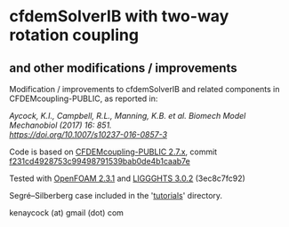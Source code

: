 # cfdemSolverIB with two-way rotation coupling 
## and other modifications / improvements
Modification / improvements to cfdemSolverIB and related components in CFDEMcoupling-PUBLIC, as reported in:

*Aycock, K.I., Campbell, R.L., Manning, K.B. et al. Biomech Model Mechanobiol (2017) 16: 851.<br>
https://doi.org/10.1007/s10237-016-0857-3*

Code is based on <a href="https://github.com/CFDEMproject/CFDEMcoupling-PUBLIC/tree/f231cd4928753c99498791539bab0de4b1caab7e">CFDEMcoupling-PUBLIC 2.7.x</a>, commit <a href="https://github.com/CFDEMproject/CFDEMcoupling-PUBLIC/commits/f231cd4928753c99498791539bab0de4b1caab7e">f231cd4928753c99498791539bab0de4b1caab7e</a>

Tested with <a href="https://openfoam.org/download/2-3-1-source/">OpenFOAM 2.3.1</a> and <a href="https://github.com/CFDEMproject/LIGGGHTS-PUBLIC/tree/3ec8c7fc926f3f452892d4d869549dd5876cfe47">LIGGGHTS 3.0.2</a> (3ec8c7fc92)

Segré–Silberberg case included in the '<a href="https://github.com/kenaycock/CFDEMcoupling-PUBLIC/tree/CFDEM-2.7.x-Custom/tutorials">tutorials</a>' directory.

kenaycock (at) gmail (dot) com
